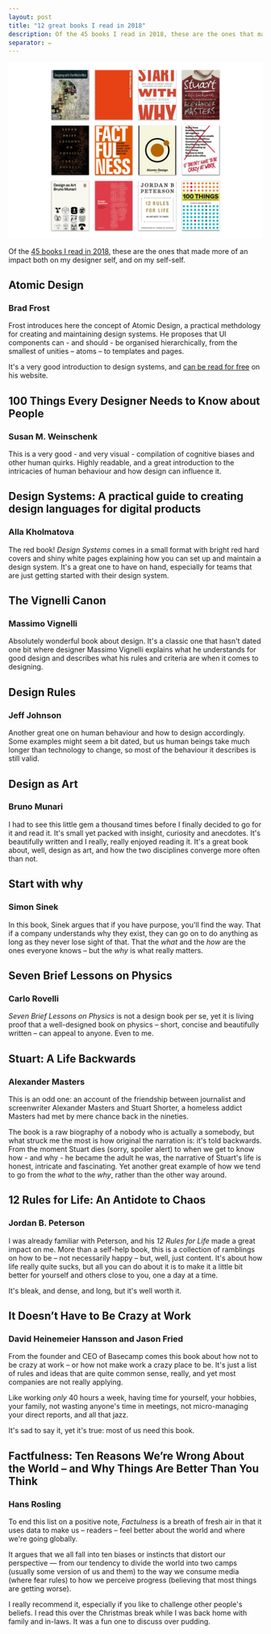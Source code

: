 ```yaml
---
layout: post
title: "12 great books I read in 2018"
description: Of the 45 books I read in 2018, these are the ones that made more of an impact both on my designer self, and on my self-self.
separator: ✏️
---
```

![](images/blog/books/books-2018.png)

Of the [45 books I read in 2018](/reading-list), these are the ones that made more of an impact both on my designer self, and on my self-self.

## Atomic Design
### Brad Frost

Frost introduces here the concept of Atomic Design, a practical methdology for creating and maintaining design systems. He proposes that UI components can - and should - be organised hierarchically, from the smallest of unities – atoms – to templates and pages.

It's a very good introduction to design systems, and [can be read for free](http://atomicdesign.bradfrost.com/) on his website.

## 100 Things Every Designer Needs to Know about People
### Susan M. Weinschenk

This is a very good - and very visual - compilation of cognitive biases and other human quirks. Highly readable, and a great introduction to the intricacies of human behaviour and how design can influence it.

## Design Systems: A practical guide to creating design languages for digital products
### Alla Kholmatova

The red book! _Design Systems_ comes in a small format with bright red hard covers and shiny white pages explaining how you can set up and maintain a design system. It's a great one to have on hand, especially for teams that are just getting started with their design system.

## The Vignelli Canon
### Massimo Vignelli

Absolutely wonderful book about design. It's a classic one that hasn't dated one bit where designer Massimo Vignelli explains what he understands for good design and describes what his rules and criteria are when it comes to designing.

## Design Rules
### Jeff Johnson

Another great one on human behaviour and how to design accordingly. Some examples might seem a bit dated, but us human beings take much longer than technology to change, so most of the behaviour it describes is still valid.

## Design as Art
### Bruno Munari

I had to see this little gem a thousand times before I finally decided to go for it and read it. It's small yet packed with insight, curiosity and anecdotes. It's beautifully written and I really, really enjoyed reading it. It's a great book about, well, design as art, and how the two disciplines converge more often than not.

## Start with why
### Simon Sinek

In this book, Sinek argues that if you have purpose, you'll find the way. That if a company understands why they exist, they can go on to do anything as long as they never lose sight of that. That the _what_ and the _how_ are the ones everyone knows – but the _why_ is what really matters.

## Seven Brief Lessons on Physics
### Carlo Rovelli

_Seven Brief Lessons on Physics_ is not a design book per se, yet it is living proof that a well-designed book on physics – short, concise and beautifully written – can appeal to anyone. Even to me.

## Stuart: A Life Backwards
### Alexander Masters

This is an odd one: an account of the friendship between journalist and screenwriter Alexander Masters and Stuart Shorter, a homeless addict Masters had met by mere chance back in the nineties.

The book is a raw biography of a nobody who is actually a somebody, but what struck me the most is how original the narration is: it's told backwards. From the moment Stuart dies (sorry, spoiler alert) to when we get to know how - and why - he became the adult he was, the narrative of Stuart's life is honest, intricate and fascinating. Yet another great example of how we tend to go from the _what_ to the _why_, rather than the other way around.

## 12 Rules for Life: An Antidote to Chaos
### Jordan B. Peterson

I was already familiar with Peterson, and his _12 Rules for Life_ made a great impact on me. More than a self-help book, this is a collection of ramblings on how to be – not necessarily happy – but, well, just content. It's about how life really quite sucks, but all you can do about it is to make it a little bit better for yourself and others close to you, one a day at a time.

It's bleak, and dense, and long, but it's well worth it.  

## It Doesn’t Have to Be Crazy at Work
### David Heinemeier Hansson and Jason Fried

From the founder and CEO of Basecamp comes this book about how not to be crazy at work – or how not make work a crazy place to be. It's just a list of rules and ideas that are quite common sense, really, and yet most companies are not really applying.

Like working _only_ 40 hours a week, having time for yourself, your hobbies, your family, not wasting anyone's time in meetings, not micro-managing your direct reports, and all that jazz.

It's sad to say it, yet it's true: most of us need this book.

## Factfulness: Ten Reasons We’re Wrong About the World – and Why Things Are Better Than You Think
### Hans Rosling

To end this list on a positive note, _Factulness_ is a breath of fresh air in that it uses data to make us – readers – feel better about the world and where we're going globally.

It argues that we all fall into ten biases or instincts that distort our perspective — from our tendency to divide the world into two camps (usually some version of us and them) to the way we consume media (where fear rules) to how we perceive progress (believing that most things are getting worse).

I really recommend it, especially if you like to challenge other people's beliefs. I read this over the Christmas break while I was back home with family and in-laws. It was a fun one to discuss over pudding.
